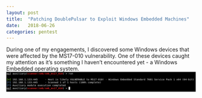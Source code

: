 ```yaml
---
layout: post
title:  "Patching DoublePulsar to Exploit Windows Embedded Machines"
date:   2018-06-26
categories: pentest
---
```


During one of my engagements, I discovered some Windows devices that were affected by the MS17-010 vulnerability. One of these devices caught my attention as it’s something I haven’t encountered yet - a Windows Embedded operating system. 
![MS17-010 Auxiliary Module](/static/img/01/01.png "MS17-010 Auxiliary Module")





